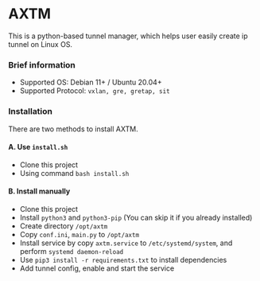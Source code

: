 # AXTM  
This is a python-based tunnel manager, which helps user easily create ip tunnel on Linux OS.  
  
### Brief information  
- Supported OS: Debian 11+ / Ubuntu 20.04+
- Supported Protocol: ``vxlan, gre, gretap, sit``
  
### Installation
There are two methods to install AXTM.

#### A. Use ``install.sh``
- Clone this project
- Using command ``bash install.sh``

#### B. Install manually
- Clone this project
- Install ``python3`` and ``python3-pip`` (You can skip it if you already installed)
- Create directory ``/opt/axtm``
- Copy ``conf.ini``, ``main.py`` to ``/opt/axtm``
- Install service by copy ``axtm.service`` to ``/etc/systemd/system``, and perform ``systemd daemon-reload``
- Use ``pip3 install -r requirements.txt`` to install dependencies
- Add tunnel config, enable and start the service
